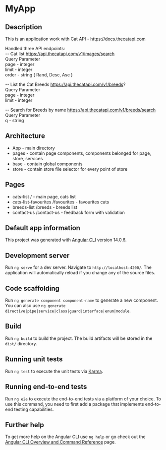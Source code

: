# MyApp

## Description 

This is an application work with Cat API - https://docs.thecatapi.com

Handled three API endpoints:
<br>
-- Cat list 
https://api.thecatapi.com/v1/images/search
<br>
Query Parameter
<br>
page - integer
<br>
limit - integer
<br>
order - string ( Rand, Desc, Asc )


-- List the Cat Breeds
https://api.thecatapi.com/v1/breeds?
<br>
Query Parameter
<br>
page - integer
<br>
limit - integer

-- Search for Breeds by name 
https://api.thecatapi.com/v1/breeds/search
<br>
Query Parameter
<br>
q - string

## Architecture

<ul>
  <li>App - main directory</li>
  <li>pages - contain page components, components belonged for page, store, services</li>
  <li>base - contain global components</li>
  <li>store - contain store file selector for every point of store</li>
</ul>

## Pages

<ul>
  <li>cats-list / - main page, cats list</li>
  <li>cats-list-favourites /favourites - favourites cats</li>
  <li>breeds-list /breeds - breeds list</li>
  <li>contact-us /contact-us - feedback form with validation</li>
</ul>

## Default app information

This project was generated with [Angular CLI](https://github.com/angular/angular-cli) version 14.0.6.

## Development server

Run `ng serve` for a dev server. Navigate to `http://localhost:4200/`. The application will automatically reload if you change any of the source files.

## Code scaffolding

Run `ng generate component component-name` to generate a new component. You can also use `ng generate directive|pipe|service|class|guard|interface|enum|module`.

## Build

Run `ng build` to build the project. The build artifacts will be stored in the `dist/` directory.

## Running unit tests

Run `ng test` to execute the unit tests via [Karma](https://karma-runner.github.io).

## Running end-to-end tests

Run `ng e2e` to execute the end-to-end tests via a platform of your choice. To use this command, you need to first add a package that implements end-to-end testing capabilities.

## Further help

To get more help on the Angular CLI use `ng help` or go check out the [Angular CLI Overview and Command Reference](https://angular.io/cli) page.
